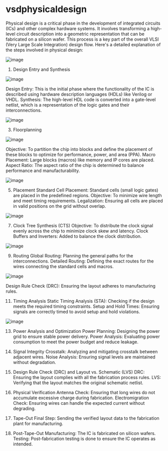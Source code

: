 # vsdphysicaldesign
Physical design is a critical phase in the development of integrated circuits (ICs) and other complex hardware systems. It involves transforming a high-level circuit description into a geometric representation that can be fabricated on a silicon wafer. This process is a key part of the overall VLSI (Very Large Scale Integration) design flow. Here's a detailed explanation of the steps involved in physical design:

![image](https://github.com/hemanthgowdas/vsdphysicaldesign/assets/67369940/652a8e1a-50c2-425e-93d6-469ca315052d)



1. Design Entry and Synthesis

 
  ![image](https://github.com/hemanthgowdas/vsdphysicaldesign/assets/67369940/a741a864-c9c7-4547-ba62-4251ad8a99c4)


Design Entry: This is the initial phase where the functionality of the IC is described using hardware description languages (HDLs) like Verilog or VHDL.
Synthesis: The high-level HDL code is converted into a gate-level netlist, which is a representation of the logic gates and their interconnections.


  ![image](https://github.com/hemanthgowdas/vsdphysicaldesign/assets/67369940/63a0ddde-e25d-45c7-8232-e046f1b97fb7)


3. Floorplanning

   
  ![image](https://github.com/hemanthgowdas/vsdphysicaldesign/assets/67369940/a3326b3d-c4b1-4513-886c-054cc8669ab1)


Objective: To partition the chip into blocks and define the placement of these blocks to optimize for performance, power, and area (PPA).
Macro Placement: Large blocks (macros) like memory and IP cores are placed.
Aspect Ratio: The aspect ratio of the chip is determined to balance performance and manufacturability.


![image](https://github.com/hemanthgowdas/vsdphysicaldesign/assets/67369940/aeebd598-5610-4c94-92d0-6df191aa99d8)


5. Placement
Standard Cell Placement: Standard cells (small logic gates) are placed in the predefined regions.
Objective: To minimize wire length and meet timing requirements.
Legalization: Ensuring all cells are placed in valid positions on the grid without overlap.


  ![image](https://github.com/hemanthgowdas/vsdphysicaldesign/assets/67369940/9fe9e631-c1db-44fd-a0ab-37dda7365feb)


7. Clock Tree Synthesis (CTS)
Objective: To distribute the clock signal evenly across the chip to minimize clock skew and latency.
Clock Buffers and Inverters: Added to balance the clock distribution.


  ![image](https://github.com/hemanthgowdas/vsdphysicaldesign/assets/67369940/87a1c993-3bce-4c5f-aca9-31646b64826d)


9. Routing
Global Routing: Planning the general paths for the interconnections.
Detailed Routing: Defining the exact routes for the wires connecting the standard cells and macros.


  ![image](https://github.com/hemanthgowdas/vsdphysicaldesign/assets/67369940/50e392ae-82b0-4ef8-b05e-d2a6a90f18d7)


Design Rule Check (DRC): Ensuring the layout adheres to manufacturing rules.

11. Timing Analysis
Static Timing Analysis (STA): Checking if the design meets the required timing constraints.
Setup and Hold Times: Ensuring signals are correctly timed to avoid setup and hold violations.

![image](https://github.com/hemanthgowdas/vsdphysicaldesign/assets/67369940/fe7a3f53-54e0-46fb-88c7-87ca5792dc1c)


13. Power Analysis and Optimization
Power Planning: Designing the power grid to ensure stable power delivery.
Power Analysis: Evaluating power consumption to meet the power budget and reduce leakage.


15. Signal Integrity
Crosstalk: Analyzing and mitigating crosstalk between adjacent wires.
Noise Analysis: Ensuring signal levels are maintained without degradation.


17. Design Rule Check (DRC) and Layout vs. Schematic (LVS)
DRC: Ensuring the layout complies with all the fabrication process rules.
LVS: Verifying that the layout matches the original schematic netlist.


19. Physical Verification
Antenna Check: Ensuring that long wires do not accumulate excessive charge during fabrication.
Electromigration Check: Ensuring wires can handle the expected current without degrading.


21. Tape-Out
Final Step: Sending the verified layout data to the fabrication plant for manufacturing.

23. Post-Tape-Out
Manufacturing: The IC is fabricated on silicon wafers.
Testing: Post-fabrication testing is done to ensure the IC operates as intended.
